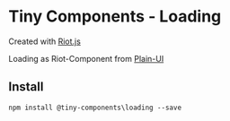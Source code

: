 # Tiny Components - Loading

Created with [Riot.js](https://riot.js.org)

Loading as Riot-Component from [Plain-UI](https://plain-ui.com)

## Install

```
npm install @tiny-components\loading --save
```

